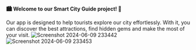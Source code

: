**🏙️ Welcome to our Smart City Guide project! 📱**


 Our app is designed to help tourists explore our city effortlessly. 
With it, you can discover the best attractions, find hidden gems
 and make the most of your visit. 
![Screenshot 2024-06-09 233442](https://github.com/padmapriyanka25/smart-city-guide-prj-code/assets/141168800/da1ae441-dd50-4812-bd04-9c17ae2fb619)
![Screenshot 2024-06-09 233453](https://github.com/padmapriyanka25/smart-city-guide-prj-code/assets/141168800/15b35419-545a-4a09-9eab-0bcbb1a2bcc2)


